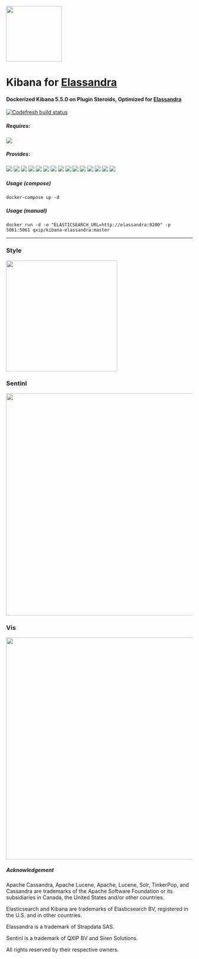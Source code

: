 <img width=150 src="https://rlv.zcache.com/rainbow_letter_k_cutout-r4d04a65810f04edcbfd300bc8a9bff0b_x7saz_8byvr_324.jpg">

# Kibana for [Elassandra](github.com/strapdata/elassandra)
#### Dockerized Kibana 5.5.0 on Plugin Steroids, Optimized for [Elassandra](github.com/strapdata/elassandra)

[![Codefresh build status]( https://g.codefresh.io/api/badges/build?repoOwner=lmangani&repoName=kibana-elassandra&branch=master&pipelineName=kibana-elassandra&accountName=lmangani&type=cf-1)]( https://g.codefresh.io/repositories/lmangani/kibana-elassandra/builds?filter=trigger:build;branch:master;service:5a47b81ef19c2200011010f3~kibana-elassandra)

##### Requires:
<img src="https://img.shields.io/badge/Elassandra- 5.5.0.9+-blue.svg"/>
  
##### Provides:

<img src="https://img.shields.io/badge/Kibana-5.5.0-blue.svg"/> <img src="https://img.shields.io/badge/theme-Elassandra-blue.svg"/> <img src="https://img.shields.io/badge/app-Sentinl-yellow.svg"/> <img src="https://img.shields.io/badge/vis-Network-orange.svg"/> <img src="https://img.shields.io/badge/vis-Sankey-orange.svg"/> <img src="https://img.shields.io/badge/vis-Swimlane-orange.svg"/> <img src="https://img.shields.io/badge/vis-Timeline-orange.svg"/> <img src="https://img.shields.io/badge/vis-Mapster-orange.svg"/> <img src="https://img.shields.io/badge/plugin-Search%20Tables-green.svg"/> <img src="https://img.shields.io/badge/plug-Computed%20Columns-green.svg"/> <img src="https://img.shields.io/badge/plug-Time%20Select-green.svg"/> <img src="https://img.shields.io/badge/plug-Heatmap%20Timeline-green.svg"/> <img src="https://img.shields.io/badge/plug-Enhanced%20Tilemap-green.svg"/> <img src="https://img.shields.io/badge/api-Kibana%20API-red.svg"/>  <img src="https://img.shields.io/badge/api-Authentication%20Plugin-purple.svg"/> 

##### Usage (compose)
```
docker-compose up -d
```
##### Usage (manual)
```
docker run -d -e "ELASTICSEARCH_URL=http://elassandra:9200" -p 5061:5061 qxip/kibana-elassandra:master
```

 ----------- 

### Style
 <img src="https://user-images.githubusercontent.com/1423657/33861617-ff9a65e0-dede-11e7-8943-b7fb62dd857f.gif" width="300" />

### Sentinl
<img src="https://i.imgur.com/V9wDZak.gif" width="600" />

### Vis
<img src="https://user-images.githubusercontent.com/1423657/33936248-3551d51c-dfff-11e7-84f6-083ee32480f3.png" width="600" />


##### Acknowledgement
Apache Cassandra, Apache Lucene, Apache, Lucene, Solr, TinkerPop, and Cassandra are trademarks of the Apache Software Foundation or its subsidiaries in Canada, the United States and/or other countries.

Elasticsearch and Kibana are trademarks of Elasticsearch BV, registered in the U.S. and in other countries.

Elassandra is a trademark of Strapdata SAS.

Sentinl is a trademark of QXIP BV and Siren Solutions.

All rights reserved by their respective owners. 
